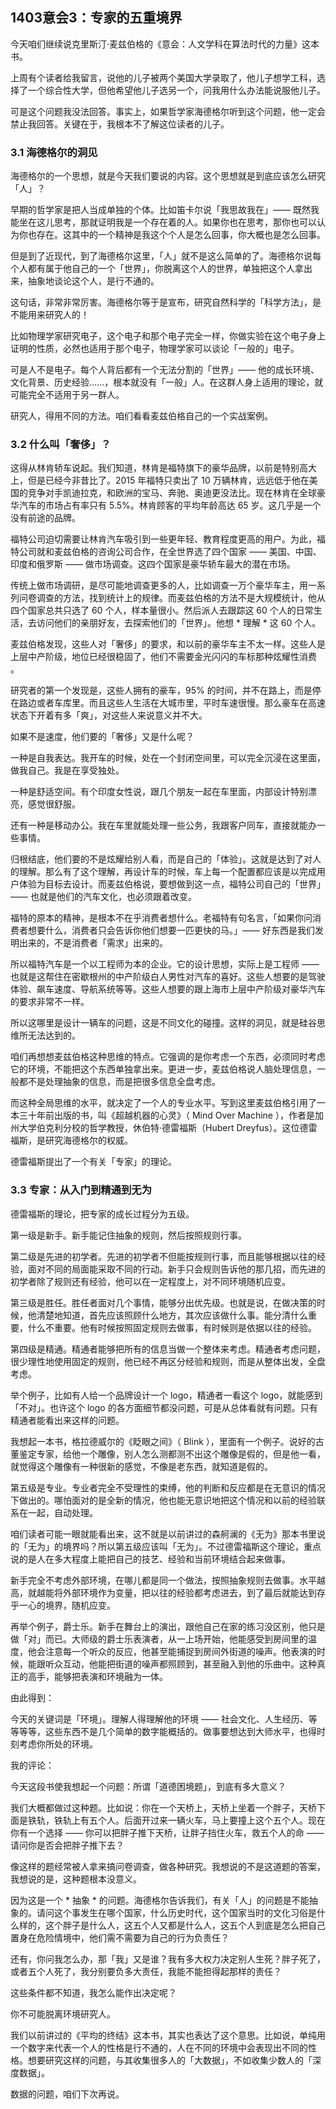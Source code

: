 ## 1403意会3：专家的五重境界

今天咱们继续说克里斯汀·麦兹伯格的《意会：人文学科在算法时代的力量》这本书。

上周有个读者给我留言，说他的儿子被两个美国大学录取了，他儿子想学工科，选择了一个综合性大学，但他希望他儿子选另一个，问我用什么办法能说服他儿子。

可是这个问题我没法回答。事实上，如果哲学家海德格尔听到这个问题，他一定会禁止我回答。关键在于，我根本不了解这位读者的儿子。

### 3.1 海德格尔的洞见

海德格尔的一个思想，就是今天我们要说的内容。这个思想就是到底应该怎么研究「人」？

早期的哲学家是把人当成单独的个体。比如笛卡尔说「我思故我在」—— 既然我能坐在这儿思考，那就证明我是一个存在着的人。如果你也在思考，那你也可以认为你也存在。这其中的一个精神是我这个个人是怎么回事，你大概也是怎么回事。

但是到了近现代，到了海德格尔这里，「人」就不是这么简单的了。海德格尔说每个人都有属于他自己的一个「世界」，你脱离这个人的世界，单独把这个人拿出来，抽象地谈论这个人，是行不通的。

这句话，非常非常厉害。海德格尔等于是宣布，研究自然科学的「科学方法」，是不能用来研究人的！

比如物理学家研究电子，这个电子和那个电子完全一样，你做实验在这个电子身上证明的性质，必然也适用于那个电子，物理学家可以谈论「一般的」电子。

可是人不是电子。每个人背后都有一个无法分割的「世界」—— 他的成长环境、文化背景、历史经验……，根本就没有「一般」人。在这群人身上适用的理论，就可能完全不适用于另一群人。

研究人，得用不同的方法。咱们看看麦兹伯格自己的一个实战案例。

### 3.2 什么叫「奢侈」？

这得从林肯轿车说起。我们知道，林肯是福特旗下的豪华品牌，以前是特别高大上，但是已经今非昔比了。2015 年福特只卖出了 10 万辆林肯，远远低于他在美国的竞争对手凯迪拉克，和欧洲的宝马、奔驰、奥迪更没法比。现在林肯在全球豪华汽车的市场占有率只有 5.5%。林肯顾客的平均年龄高达 65 岁。这几乎是一个没有前途的品牌。

福特公司迫切需要让林肯汽车吸引到一些更年轻、教育程度更高的用户。为此，福特公司就和麦兹伯格的咨询公司合作，在全世界选了四个国家 —— 美国、中国、印度和俄罗斯 —— 做市场调查。这四个国家是豪华轿车最大的潜在市场。

传统上做市场调研，是尽可能地调查更多的人，比如调查一万个豪华车主，用一系列问卷调查的方法，找到统计上的规律。而麦兹伯格的方法不是大规模统计，他从四个国家总共只选了 60 个人，样本量很小。然后派人去跟踪这 60 个人的日常生活，去访问他们的亲朋好友，去探索他们的「世界」。他想 * 理解 * 这 60 个人。

麦兹伯格发现，这些人对「奢侈」的要求，和以前的豪华车主不太一样。这些人是上层中产阶级，地位已经很稳固了，他们不需要金光闪闪的车标那种炫耀性消费 。

研究者的第一个发现是，这些人拥有的豪车，95% 的时间，并不在路上，而是停在路边或者车库里。而且这些人生活在大城市里，平时车速很慢。那么豪车在高速状态下开着有多「爽」，对这些人来说意义并不大。

如果不是速度，他们要的「奢侈」又是什么呢？

一种是自我表达。我开车的时候，处在一个封闭空间里，可以完全沉浸在这里面，做我自己。我是在享受独处。

一种是舒适空间。有个印度女性说，跟几个朋友一起在车里面，内部设计特别漂亮，感觉很舒服。

还有一种是移动办公。我在车里就能处理一些公务，我跟客户同车，直接就能办一些事情。

归根结底，他们要的不是炫耀给别人看，而是自己的「体验」。这就是达到了对人的理解。那么有了这个理解，再设计车的时候，车上每一个配置都应该是以完成用户体验为目标去设计。而麦兹伯格说，要想做到这一点，福特公司自己的「世界」—— 也就是他们的汽车文化，也必须跟着改变。

福特的原本的精神，是根本不在乎消费者想什么。老福特有句名言，「如果你问消费者想要什么，消费者只会告诉你他们想要一匹更快的马。」—— 好东西是我们发明出来的，不是消费者「需求」出来的。

所以福特汽车是一个以工程师为本的企业。它的设计思想，实际上是工程师 —— 也就是这帮住在密歇根州的中产阶级白人男性对汽车的喜好。这些人想要的是驾驶体验、飙车速度、导航系统等等。这些人想要的跟上海市上层中产阶级对豪华汽车的要求非常不一样。

所以这哪里是设计一辆车的问题，这是不同文化的碰撞。这样的洞见，就是硅谷思维所无法达到的。

咱们再想想麦兹伯格这种思维的特点。它强调的是你考虑一个东西，必须同时考虑它的环境，不能把这个东西单独拿出来。更进一步，麦兹伯格说人脑处理信息，一般都不是处理抽象的信息，而是把很多信息全盘考虑。

而这种全局思维的水平，就决定了一个人的专业水平。写到这里麦兹伯格引用了一本三十年前出版的书，叫《超越机器的心灵》（ Mind Over Machine ），作者是加州大学伯克利分校的哲学教授，休伯特·德雷福斯（Hubert Dreyfus）。这位德雷福斯，是研究海德格尔的权威。

德雷福斯提出了一个有关「专家」的理论。

### 3.3 专家：从入门到精通到无为

德雷福斯的理论，把专家的成长过程分为五级。

第一级是新手。新手能记住抽象的规则，然后按照规则行事。

第二级是先进的初学者。先进的初学者不但能按规则行事，而且能够根据以往的经验，面对不同的局面能采取不同的行动。新手只会规则告诉他的那几招，而先进的初学者除了规则还有经验，他可以在一定程度上，对不同环境随机应变。

第三级是胜任。胜任者面对几个事情，能够分出优先级。也就是说，在做决策的时候，他清楚地知道，首先应该照顾什么地方，其次应该做什么事。能分清什么重要，什么不重要。他有时候按照固定规则去做事，有时候则是依据以往的经验。

第四级是精通。精通者能够把所有的信息当做一个整体来考虑。精通者考虑问题，很少理性地使用固定的规则，他已经不再区分经验和规则，而是从整体出发，全盘考虑。

举个例子，比如有人给一个品牌设计一个 logo，精通者一看这个 logo，就能感到「不对」。也许这个 logo 的各方面细节都没问题，可是从总体看就有问题。只有精通者能看出来这样的问题。

我想起一本书，格拉德威尔的《眨眼之间》（ Blink ），里面有一个例子。说好的古董鉴定专家，给他一个雕像，别人怎么测都测不出这个雕像是假的，但是他一看，就觉得这个雕像有一种很新的感觉，不像是老东西，就知道是假的。

第五级是专业。专业者完全不受理性的束缚，他的判断和反应都是在无意识的情况下做出的。哪怕面对的是全新的情况，他也能无意识地把这个情况和以前的经验联系在一起，自动处理。

咱们读者可能一眼就能看出来，这不就是以前讲过的森舸澜的《无为》那本书里说的「无为」的境界吗？所以第五级应该叫「无为」。不过德雷福斯这个理论，重点说的是人在多大程度上能把自己的技艺、经验和当前环境结合起来做事。

新手完全不考虑外部环境，在哪儿都是同一个做法，按照抽象规则去做事。水平越高，就越能将外部环境作为变量，把以往的经验都考虑进去，到了最后就能达到存乎一心的境界，随机应变。

再举个例子，爵士乐。新手在舞台上的演出，跟他自己在家的练习没区别，他只是做「对」而已。大师级的爵士乐表演者，从一上场开始，他能感受到房间里的温度，他会注意每一个听众的反应，他甚至能捕捉到房间外街道的噪声。他表演的时候，能跟听众互动，他能把街道的噪声都照顾到，甚至融入到他的乐曲中。这种真正的高手，能够把表演和环境融为一体。

由此得到：

今天的关键词是「环境」。理解人得理解他的环境 —— 社会文化、人生经历、等等等等，这些东西不是几个简单的数字能概括的。做事要想达到大师水平，也得时刻考虑你所处的环境。

我的评论：

今天这段书使我想起一个问题：所谓「道德困境题」，到底有多大意义？

我们大概都做过这种题。比如说：你在一个天桥上，天桥上坐着一个胖子，天桥下面是铁轨，铁轨上有五个人。后面开过来一辆火车，马上要撞上这个五个人。现在你有一个选择 —— 你可以把胖子推下天桥，让胖子挡住火车，救五个人的命 —— 请问你是否会把胖子推下去？

像这样的题经常被人拿来搞问卷调查，做各种研究。我想说的不是这道题的答案，我想说的是，这种题根本没意义。

因为这是一个 * 抽象 * 的问题。海德格尔告诉我们，有关「人」的问题是不能抽象的。请问这个事发生在哪个国家，什么历史时代，这个国家当时的文化习俗是什么样的，这个胖子是什么人，这五个人又都是什么人，这五个人到底是怎么把自己置身在危险情境中，他们需不需要为自己的行为负责任？

还有，你问我怎么办，那「我」又是谁？我有多大权力决定别人生死？胖子死了，或者五个人死了，我分别要负多大责任，我能不能担得起那样的责任？

这些条件都不知道，我怎么能作出决定呢？

你不可能脱离环境研究人。

我们以前讲过的《平均的终结》这本书，其实也表达了这个意思。比如说，单纯用一个数字来代表一个人的性格是行不通的，人在不同的环境中会表现出不同的性格。想要研究这样的问题，与其收集很多人的「大数据」，不如收集少数人的「深度数据」。

数据的问题，咱们下次再说。